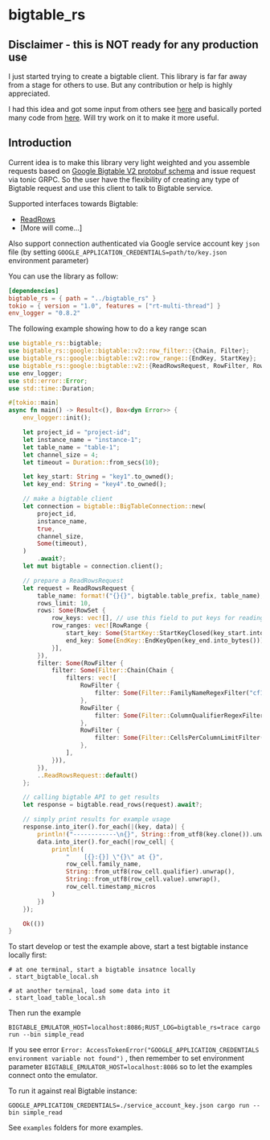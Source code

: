 # bigtable_rs

## Disclaimer - this is NOT ready for any production use

I just started trying to create a bigtable client. This library is far far away from a stage for others to use. But any
contribution or help is highly appreciated.

I had this idea and got some input from others see [here](https://github.com/durch/rust-bigtable/issues/4)
and basically ported many code from [here](
https://github.com/solana-labs/solana/tree/master/storage-bigtable). Will try work on it to make it more useful.

## Introduction 
Current idea is to make this library very light weighted and you assemble
requests based on [Google Bigtable V2 protobuf schema](https://github.com/googleapis/googleapis/blob/master/google/bigtable/v2/bigtable.proto) and issue request via 
tonic GRPC. So the user have the flexibility of creating any type of Bigtable
request and use this client to talk to Bigtable service.

Supported interfaces towards Bigtable:
* [ReadRows](https://github.com/googleapis/googleapis/blob/master/google/bigtable/v2/bigtable.proto#L55)
* [More will come...]

Also support connection authenticated via Google service account key `json` file 
(by setting `GOOGLE_APPLICATION_CREDENTIALS=path/to/key.json` environment parameter)

You can use the library as follow:
```toml
[dependencies]
bigtable_rs = { path = "../bigtable_rs" }
tokio = { version = "1.0", features = ["rt-multi-thread"] }
env_logger = "0.8.2"
```

The following example showing how to do a key range scan
```rust
use bigtable_rs::bigtable;
use bigtable_rs::google::bigtable::v2::row_filter::{Chain, Filter};
use bigtable_rs::google::bigtable::v2::row_range::{EndKey, StartKey};
use bigtable_rs::google::bigtable::v2::{ReadRowsRequest, RowFilter, RowRange, RowSet};
use env_logger;
use std::error::Error;
use std::time::Duration;

#[tokio::main]
async fn main() -> Result<(), Box<dyn Error>> {
    env_logger::init();

    let project_id = "project-id";
    let instance_name = "instance-1";
    let table_name = "table-1";
    let channel_size = 4;
    let timeout = Duration::from_secs(10);

    let key_start: String = "key1".to_owned();
    let key_end: String = "key4".to_owned();

    // make a bigtable client
    let connection = bigtable::BigTableConnection::new(
        project_id,
        instance_name,
        true,
        channel_size,
        Some(timeout),
    )
        .await?;
    let mut bigtable = connection.client();

    // prepare a ReadRowsRequest
    let request = ReadRowsRequest {
        table_name: format!("{}{}", bigtable.table_prefix, table_name),
        rows_limit: 10,
        rows: Some(RowSet {
            row_keys: vec![], // use this field to put keys for reading specific rows
            row_ranges: vec![RowRange {
                start_key: Some(StartKey::StartKeyClosed(key_start.into_bytes())),
                end_key: Some(EndKey::EndKeyOpen(key_end.into_bytes())),
            }],
        }),
        filter: Some(RowFilter {
            filter: Some(Filter::Chain(Chain {
                filters: vec![
                    RowFilter {
                        filter: Some(Filter::FamilyNameRegexFilter("cf1".to_owned())),
                    },
                    RowFilter {
                        filter: Some(Filter::ColumnQualifierRegexFilter("c1".as_bytes().to_vec())),
                    },
                    RowFilter {
                        filter: Some(Filter::CellsPerColumnLimitFilter(2)),
                    },
                ],
            })),
        }),
        ..ReadRowsRequest::default()
    };

    // calling bigtable API to get results
    let response = bigtable.read_rows(request).await?;

    // simply print results for example usage
    response.into_iter().for_each(|(key, data)| {
        println!("------------\n{}", String::from_utf8(key.clone()).unwrap());
        data.into_iter().for_each(|row_cell| {
            println!(
                "    [{}:{}] \"{}\" at {}",
                row_cell.family_name,
                String::from_utf8(row_cell.qualifier).unwrap(),
                String::from_utf8(row_cell.value).unwrap(),
                row_cell.timestamp_micros
            )
        })
    });

    Ok(())
}

```

To start develop or test the example above, start a test bigtable instance locally first:

```
# at one terminal, start a bigtable insatnce locally
. start_bigtable_local.sh

# at another terminal, load some data into it
. start_load_table_local.sh
```

Then run the example

```
BIGTABLE_EMULATOR_HOST=localhost:8086;RUST_LOG=bigtable_rs=trace cargo run --bin simple_read
```

If you see error `Error: AccessTokenError("GOOGLE_APPLICATION_CREDENTIALS environment variable not found")`
, then remember to set environment parameter `BIGTABLE_EMULATOR_HOST=localhost:8086`
so to let the examples connect onto the emulator.

To run it against real Bigtable instance:

```
GOOGLE_APPLICATION_CREDENTIALS=./service_account_key.json cargo run --bin simple_read
```

See `examples` folders for more examples.